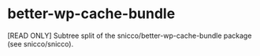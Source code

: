 # better-wp-cache-bundle
[READ ONLY] Subtree split of the snicco/better-wp-cache-bundle package (see snicco/snicco).

